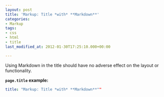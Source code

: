 ```yaml
---
layout: post
title: 'Markup: Title *with* **Markdown**'
categories:
- Markup
tags:
- css
- html
- title
last_modified_at: 2012-01-30T17:25:10.000+00:00

---
```

Using Markdown in the title should have no adverse effect on the layout or functionality.

**`page.title` example:**

```yaml
title: "Markup: Title *with* **Markdown**""
```